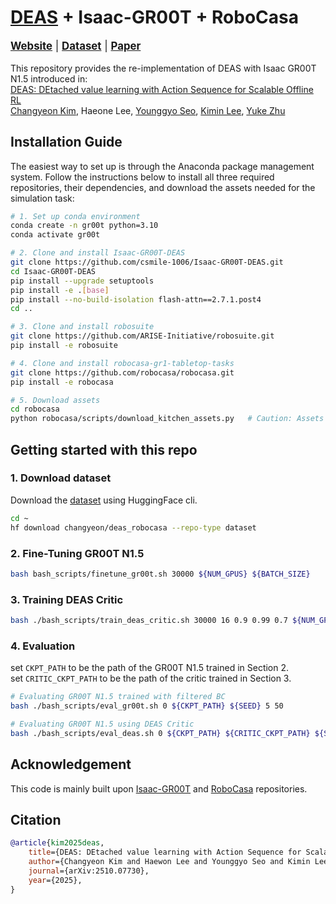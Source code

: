 <div align="left">
  <h1> <a href=https://arxiv.org/abs/2510.07730>DEAS</a> + Isaac-GR00T + RoboCasa </h1>
  <p style="font-size: 1.2em;">
    <a href="https://changyeon.site/deas"><strong>Website</strong></a> | 
    <a href="https://huggingface.co/datasets/changyeon/deas_robocasa"><strong>Dataset</strong></a> |
    <a href="https://arxiv.org/abs/2510.07730"><strong>Paper</strong></a>
  </p>
  
  This repository provides the re-implementation of DEAS with Isaac GR00T N1.5 introduced in: <br/>
  <a href=https://arxiv.org/abs/2510.07730>DEAS: DEtached value learning with Action Sequence for Scalable Offline RL</a><br/>
  <a href=https://changyeon.site>Changyeon Kim</a>, Haeone Lee, <a href=https://younggyo.me>Younggyo Seo</a>, <a href=https://sites.google.com/view/kiminlee>Kimin Lee</a>, <a href=https://yukezhu.me>Yuke Zhu</a><br/>
</div>

## Installation Guide

The easiest way to set up is through the Anaconda package management system. Follow the instructions below to install all three required repositories, their dependencies, and download the assets needed for the simulation task:

```sh
# 1. Set up conda environment
conda create -n gr00t python=3.10
conda activate gr00t

# 2. Clone and install Isaac-GR00T-DEAS
git clone https://github.com/csmile-1006/Isaac-GR00T-DEAS.git
cd Isaac-GR00T-DEAS
pip install --upgrade setuptools
pip install -e .[base]
pip install --no-build-isolation flash-attn==2.7.1.post4 
cd ..

# 3. Clone and install robosuite
git clone https://github.com/ARISE-Initiative/robosuite.git
pip install -e robosuite

# 4. Clone and install robocasa-gr1-tabletop-tasks
git clone https://github.com/robocasa/robocasa.git
pip install -e robocasa

# 5. Download assets
cd robocasa
python robocasa/scripts/download_kitchen_assets.py   # Caution: Assets to be downloaded are around 5GB.
```

## Getting started with this repo

### 1. Download dataset
Download the [dataset](https://huggingface.co/datasets/changyeon/deas_robocasa) using HuggingFace cli.
```bash
cd ~
hf download changyeon/deas_robocasa --repo-type dataset
```

### 2. Fine-Tuning GR00T N1.5
```bash
bash bash_scripts/finetune_gr00t.sh 30000 ${NUM_GPUS} ${BATCH_SIZE}
```

### 3. Training DEAS Critic
```bash
bash ./bash_scripts/train_deas_critic.sh 30000 16 0.9 0.99 0.7 ${NUM_GPUS} ${BATCH_SIZE}
```

### 4. Evaluation
set `CKPT_PATH` to be the path of the GR00T N1.5 trained in Section 2.\
set `CRITIC_CKPT_PATH` to be the path of the critic trained in Section 3.

```bash
# Evaluating GR00T N1.5 trained with filtered BC
bash ./bash_scripts/eval_gr00t.sh 0 ${CKPT_PATH} ${SEED} 5 50

# Evaluating GR00T N1.5 using DEAS Critic
bash ./bash_scripts/eval_deas.sh 0 ${CKPT_PATH} ${CRITIC_CKPT_PATH} ${SEED} 5 50 10 0.0
```


## Acknowledgement
This code is mainly built upon [Isaac-GR00T](https://github.com/NVIDIA/Isaac-GR00T)  and [RoboCasa](https://github.com/robocasa/robocasa) repositories.

## Citation
```bibtex
@article{kim2025deas,
    title={DEAS: DEtached value learning with Action Sequence for Scalable Offline RL},
    author={Changyeon Kim and Haewon Lee and Younggyo Seo and Kimin Lee and Yuke Zhu},
    journal={arXiv:2510.07730},
    year={2025},
}
```
